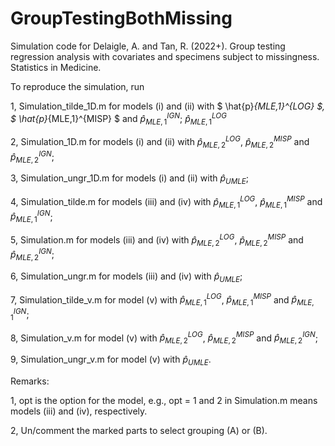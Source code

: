 # GroupTestingBothMissing
Simulation code for Delaigle, A. and Tan, R. (2022+). Group testing regression analysis with covariates  and specimens subject to missingness. Statistics in Medicine.

To reproduce the simulation, run

1, Simulation_tilde_1D.m for models (i) and (ii) with $ \hat{p}_{MLE,1}^{LOG} $, $ \hat{p}_{MLE,1}^{MISP} $ and $\hat{p}_{MLE,1}^{IGN}$; $\hat{p}_{MLE,1}^{LOG}$

2, Simulation_1D.m for models (i) and (ii) with $\hat{p}_{MLE,2}^{LOG}$, $\hat{p}_{MLE,2}^{MISP}$ and $\hat{p}_{MLE,2}^{IGN}$;

3, Simulation_ungr_1D.m for models (i) and (ii) with $\hat{p}_{UMLE}$;

4, Simulation_tilde.m for models (iii) and (iv) with $\hat{p}_{MLE,1}^{LOG}$, $\hat{p}_{MLE,1}^{MISP}$ and $\hat{p}_{MLE,1}^{IGN}$;

5, Simulation.m for models (iii) and (iv) with $\hat{p}_{MLE,2}^{LOG}$, $\hat{p}_{MLE,2}^{MISP}$ and $\hat{p}_{MLE,2}^{IGN}$;

6, Simulation_ungr.m for models (iii) and (iv) with $\hat{p}_{UMLE}$;

7, Simulation_tilde_v.m for model (v) with $\hat{p}_{MLE,1}^{LOG}$, $\hat{p}_{MLE,1}^{MISP}$ and $\hat{p}_{MLE,1}^{IGN}$;

8, Simulation_v.m for model (v) with $\hat{p}_{MLE,2}^{LOG}$, $\hat{p}_{MLE,2}^{MISP}$ and $\hat{p}_{MLE,2}^{IGN}$;

9, Simulation_ungr_v.m for model (v) with $\hat{p}_{UMLE}$.

Remarks:

1, opt is the option for the model, e.g., opt = 1 and 2 in Simulation.m means models (iii) and (iv), respectively.

2, Un/comment the marked parts to select grouping (A) or (B).
